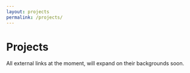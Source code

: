 ```yaml
---
layout: projects
permalink: /projects/
---
```


# Projects

All external links at the moment, will expand on their backgrounds soon.